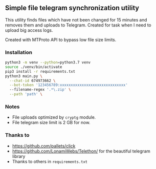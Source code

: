 ## Simple file telegram synchronization utility

This utility finds files which have not been changed for 15 minutes
and removes them and uploads to Telegram. Created for task when I need to upload big
access logs.

Created with MTProto API to bypass low file size limits.

### Installation
```bash
python3 -m venv --python=python3.7 venv
source ./venv/bin/activate
pip3 install -r requirements.txt
python3 main.py \
  --chat-id 674973662 \
  --bot-token '123456789:xxxxxxxxxxxxxxxxxxxxxxxxxxxxxx'
  --filename-regex '.*\.zip' \
  --path 'path' \
```

### Notes
- File uploads optimized by `cryptg` module.
- File telegram size limit is 2 GB for now.

### Thanks to
- https://github.com/pallets/click
- https://github.com/LonamiWebs/Telethon/ for the beautiful telegram library
- Thanks to others in `requirements.txt`
